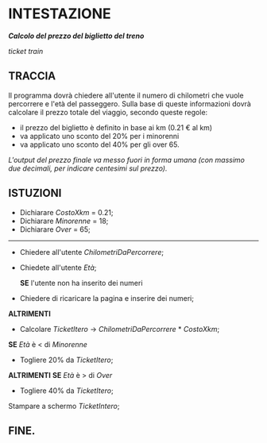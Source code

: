 # INTESTAZIONE

**_Calcolo del prezzo del biglietto del treno_**

_ticket train_

## TRACCIA

Il programma dovrà chiedere all'utente il numero di chilometri che vuole percorrere e l'età del passeggero.
Sulla base di queste informazioni dovrà calcolare il prezzo totale del viaggio, secondo queste regole:

- il prezzo del biglietto è definito in base ai km (0.21 € al km)
- va applicato uno sconto del 20% per i minorenni
- va applicato uno sconto del 40% per gli over 65.

_L'output del prezzo finale va messo fuori in forma umana (con massimo due decimali, per indicare centesimi sul prezzo)._

## ISTUZIONI

- Dichiarare _CostoXkm_ = 0.21;
- Dichiarare _Minorenne_ = 18;
- Dichiarare _Over_ = 65;

---

- Chiedere all'utente _ChilometriDaPercorrere_;
- Chiedete all'utente _Età_;

  **SE** l'utente non ha inserito dei numeri

- Chiedere di ricaricare la pagina e inserire dei numeri;

**ALTRIMENTI**

- Calcolare _TicketItero_ -> _ChilometriDaPercorrere_ \* _CostoXkm_;

**SE** _Età_ è < di _Minorenne_

- Togliere 20% da _TicketItero_;

**ALTRIMENTI** **SE** _Età_ è > di _Over_

- Togliere 40% da _TicketItero_;

Stampare a schermo _TicketIntero_;

## FINE.
